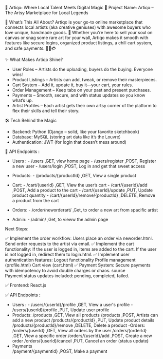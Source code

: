 🎨 Artiqo: Where Local Talent Meets Digital Magic
🌟 Project Name:
Artiqo – The Artsy Marketplace for Local Legends

📌 What’s This All About?
Artiqo is your go-to online marketplace that connects local artists (aka creative geniuses) with awesome buyers who love unique, handmade goods. 🎁 Whether you're here to sell your soul on canvas or snag some rare art for your wall, Artiqo makes it smooth with features like secure logins, organized product listings, a chill cart system, and safe payments. 🎨🛒💳

✨ What Makes Artiqo Shine?
- User Roles – Artists do the uploading, buyers do the buying. Everyone wins!
- Product Listings – Artists can add, tweak, or remove their masterpieces.
- Cart System – Add it, update it, buy it—your cart, your rules.
- Order Management – Keep tabs on your past and present purchases.
- Payments – Smooth, secure, and with status updates so you know what’s up.
- Artist Profiles – Each artist gets their own artsy corner of the platform to flex their skills and tell their story.

🛠️ Tech Behind the Magic
- Backend: Python (Django – solid, like your favorite sketchbook)
- Database: MySQL (storing art data like it’s the Louvre)
- Authentication: JWT (for login that doesn’t mess around)

📡 API Endpoints :

- Users :
          - /users 	          ,GET,    view home page
          - /users/register	,POST,	Register a new user
          - /users/login	,POST,	Log in and get that sweet access
            
- Products:	
          - /products/{productId}	,GET,	View a single product
- Cart:	
          - /cart/{userId}	,GET,	View the user’s cart
          - /cart/{userId}/add	,POST,	Add a product to the cart
          - /cart/{userId}/update	,PUT,	Update product quantity
          - /cart/{userId}/remove/{productId}	,DELETE,	Remove a product from the cart
- Orders:
          - /order/neworderart/           ,Get,     to order a new art from spacific artist
- Admin:
          -  /admin/          ,Get,   to vieww the admin page



Next Steps:

✅ Implement the order workflow:
Users place an order via neworder.html.
Send order requests to the artist via email.
✅ Implement the cart functionality:
If the user is logged in, items are added to the cart.
If the user is not logged in, redirect them to login.html.
✅ Implement user authentication features:
Logout functionality
Profile management (profile.html)
Cart view (cart.html)
✅ Payment System:
Secure payments with idempotency to avoid double charges or chaos. source  
Payment status updates included: pending, completed, failed.


✅ Frontend: React.js

✅  API Endpoints :
- Users :
          - /users/{userId}/profile	,GET,	View a user's profile
          - /users/{userId}/profile	,PUT,	Update user profile
- Products:	
          /products	,GET,	View all products
          /products	,POST,	Artists can add a new product
          /products/{productId}	,PUT,	Update product details
          /products/{productId}/remove	,DELETE,	Delete a product
-Orders:
          /orders/{userId}	,GET,	View all orders by the user
          /orders/{orderId}	,GET,	View a specific order
          /orders/{userId}/add	,POST,	Create a new order
          /orders/{userId}/cancel	,PUT,	Cancel an order (status update)
- Payments	
          /payment/{paymentId}	,POST,	Make a payment


